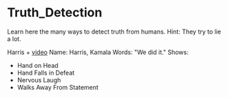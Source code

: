 # Truth_Detection
Learn here the many ways to detect truth from humans.
Hint: They try to lie a lot.

Harris
    + [video](https://twitter.com/CollegeOfScript/status/1610768219823915018?cxt=HHwWlIC-4azKzNosAAAA)
Name: Harris, Kamala
Words: "We did it."
Shows:
* Hand on Head
* Hand Falls in Defeat
* Nervous Laugh
* Walks Away From Statement

